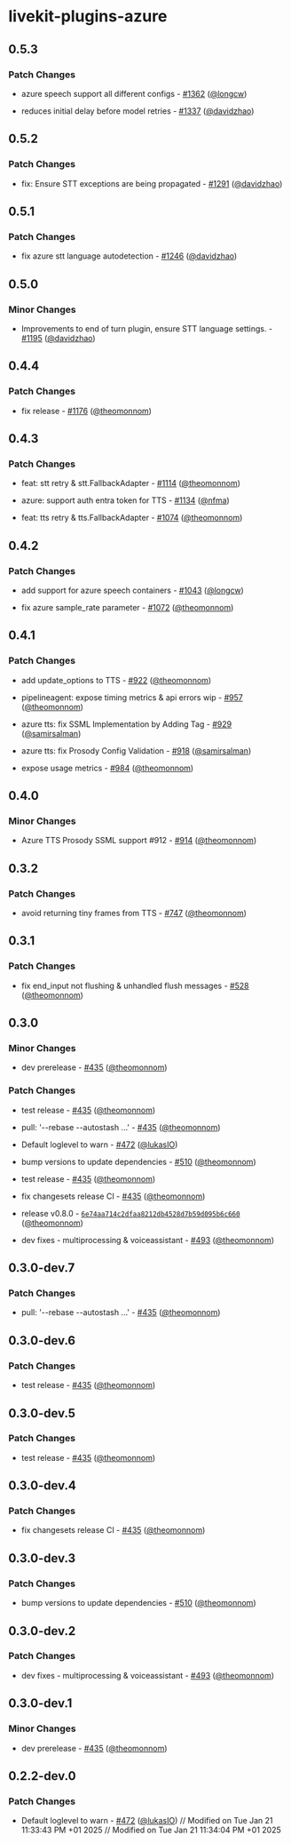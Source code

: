 # livekit-plugins-azure

## 0.5.3

### Patch Changes

- azure speech support all different configs - [#1362](https://github.com/livekit/agents/pull/1362) ([@longcw](https://github.com/longcw))

- reduces initial delay before model retries - [#1337](https://github.com/livekit/agents/pull/1337) ([@davidzhao](https://github.com/davidzhao))

## 0.5.2

### Patch Changes

- fix: Ensure STT exceptions are being propagated - [#1291](https://github.com/livekit/agents/pull/1291) ([@davidzhao](https://github.com/davidzhao))

## 0.5.1

### Patch Changes

- fix azure stt language autodetection - [#1246](https://github.com/livekit/agents/pull/1246) ([@davidzhao](https://github.com/davidzhao))

## 0.5.0

### Minor Changes

- Improvements to end of turn plugin, ensure STT language settings. - [#1195](https://github.com/livekit/agents/pull/1195) ([@davidzhao](https://github.com/davidzhao))

## 0.4.4

### Patch Changes

- fix release - [#1176](https://github.com/livekit/agents/pull/1176) ([@theomonnom](https://github.com/theomonnom))

## 0.4.3

### Patch Changes

- feat: stt retry & stt.FallbackAdapter - [#1114](https://github.com/livekit/agents/pull/1114) ([@theomonnom](https://github.com/theomonnom))

- azure: support auth entra token for TTS - [#1134](https://github.com/livekit/agents/pull/1134) ([@nfma](https://github.com/nfma))

- feat: tts retry & tts.FallbackAdapter - [#1074](https://github.com/livekit/agents/pull/1074) ([@theomonnom](https://github.com/theomonnom))

## 0.4.2

### Patch Changes

- add support for azure speech containers - [#1043](https://github.com/livekit/agents/pull/1043) ([@longcw](https://github.com/longcw))

- fix azure sample_rate parameter - [#1072](https://github.com/livekit/agents/pull/1072) ([@theomonnom](https://github.com/theomonnom))

## 0.4.1

### Patch Changes

- add update_options to TTS - [#922](https://github.com/livekit/agents/pull/922) ([@theomonnom](https://github.com/theomonnom))

- pipelineagent: expose timing metrics & api errors wip - [#957](https://github.com/livekit/agents/pull/957) ([@theomonnom](https://github.com/theomonnom))

- azure tts: fix SSML Implementation by Adding <voice> Tag - [#929](https://github.com/livekit/agents/pull/929) ([@samirsalman](https://github.com/samirsalman))

- azure tts: fix Prosody Config Validation - [#918](https://github.com/livekit/agents/pull/918) ([@samirsalman](https://github.com/samirsalman))

- expose usage metrics - [#984](https://github.com/livekit/agents/pull/984) ([@theomonnom](https://github.com/theomonnom))

## 0.4.0

### Minor Changes

- Azure TTS Prosody SSML support #912 - [#914](https://github.com/livekit/agents/pull/914) ([@theomonnom](https://github.com/theomonnom))

## 0.3.2

### Patch Changes

- avoid returning tiny frames from TTS - [#747](https://github.com/livekit/agents/pull/747) ([@theomonnom](https://github.com/theomonnom))

## 0.3.1

### Patch Changes

- fix end_input not flushing & unhandled flush messages - [#528](https://github.com/livekit/agents/pull/528) ([@theomonnom](https://github.com/theomonnom))

## 0.3.0

### Minor Changes

- dev prerelease - [#435](https://github.com/livekit/agents/pull/435) ([@theomonnom](https://github.com/theomonnom))

### Patch Changes

- test release - [#435](https://github.com/livekit/agents/pull/435) ([@theomonnom](https://github.com/theomonnom))

- pull: '--rebase --autostash ...' - [#435](https://github.com/livekit/agents/pull/435) ([@theomonnom](https://github.com/theomonnom))

- Default loglevel to warn - [#472](https://github.com/livekit/agents/pull/472) ([@lukasIO](https://github.com/lukasIO))

- bump versions to update dependencies - [#510](https://github.com/livekit/agents/pull/510) ([@theomonnom](https://github.com/theomonnom))

- test release - [#435](https://github.com/livekit/agents/pull/435) ([@theomonnom](https://github.com/theomonnom))

- fix changesets release CI - [#435](https://github.com/livekit/agents/pull/435) ([@theomonnom](https://github.com/theomonnom))

- release v0.8.0 - [`6e74aa714c2dfaa8212db4528d7b59d095b6c660`](https://github.com/livekit/agents/commit/6e74aa714c2dfaa8212db4528d7b59d095b6c660) ([@theomonnom](https://github.com/theomonnom))

- dev fixes - multiprocessing & voiceassistant - [#493](https://github.com/livekit/agents/pull/493) ([@theomonnom](https://github.com/theomonnom))

## 0.3.0-dev.7

### Patch Changes

- pull: '--rebase --autostash ...' - [#435](https://github.com/livekit/agents/pull/435) ([@theomonnom](https://github.com/theomonnom))

## 0.3.0-dev.6

### Patch Changes

- test release - [#435](https://github.com/livekit/agents/pull/435) ([@theomonnom](https://github.com/theomonnom))

## 0.3.0-dev.5

### Patch Changes

- test release - [#435](https://github.com/livekit/agents/pull/435) ([@theomonnom](https://github.com/theomonnom))

## 0.3.0-dev.4

### Patch Changes

- fix changesets release CI - [#435](https://github.com/livekit/agents/pull/435) ([@theomonnom](https://github.com/theomonnom))

## 0.3.0-dev.3

### Patch Changes

- bump versions to update dependencies - [#510](https://github.com/livekit/agents/pull/510) ([@theomonnom](https://github.com/theomonnom))

## 0.3.0-dev.2

### Patch Changes

- dev fixes - multiprocessing & voiceassistant - [#493](https://github.com/livekit/agents/pull/493) ([@theomonnom](https://github.com/theomonnom))

## 0.3.0-dev.1

### Minor Changes

- dev prerelease - [#435](https://github.com/livekit/agents/pull/435) ([@theomonnom](https://github.com/theomonnom))

## 0.2.2-dev.0

### Patch Changes

- Default loglevel to warn - [#472](https://github.com/livekit/agents/pull/472) ([@lukasIO](https://github.com/lukasIO))
// Modified on Tue Jan 21 11:33:43 PM +01 2025
// Modified on Tue Jan 21 11:34:04 PM +01 2025
